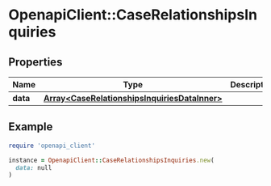 # OpenapiClient::CaseRelationshipsInquiries

## Properties

| Name | Type | Description | Notes |
| ---- | ---- | ----------- | ----- |
| **data** | [**Array&lt;CaseRelationshipsInquiriesDataInner&gt;**](CaseRelationshipsInquiriesDataInner.md) |  | [optional] |

## Example

```ruby
require 'openapi_client'

instance = OpenapiClient::CaseRelationshipsInquiries.new(
  data: null
)
```

